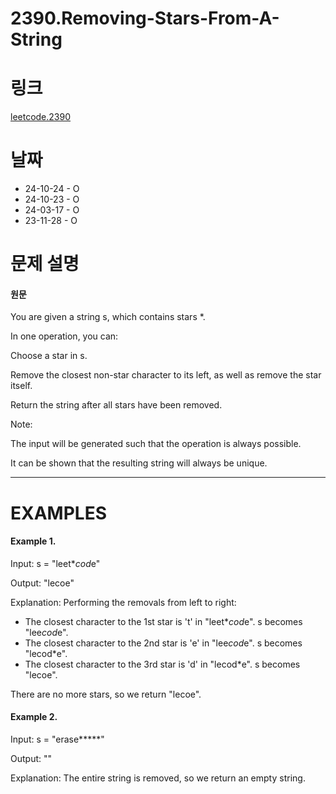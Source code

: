 # 2390.Removing-Stars-From-A-String

# 링크

[leetcode.2390](https://leetcode.com/problems/removing-stars-from-a-string/?envType=study-plan-v2&envId=leetcode-75)

# 날짜

- 24-10-24 - O
- 24-10-23 - O
- 24-03-17 - O
- 23-11-28 - O

# 문제 설명

#### 원문

You are given a string s, which contains stars \*.

In one operation, you can:

Choose a star in s.

Remove the closest non-star character to its left, as well as remove the star itself.

Return the string after all stars have been removed.

Note:

The input will be generated such that the operation is always possible.

It can be shown that the resulting string will always be unique.

---

# EXAMPLES

#### Example 1.

Input: s = "leet\**cod*e"

Output: "lecoe"

Explanation: Performing the removals from left to right:

- The closest character to the 1st star is 't' in "leet\**cod*e". s becomes "lee*cod*e".
- The closest character to the 2nd star is 'e' in "lee*cod*e". s becomes "lecod\*e".
- The closest character to the 3rd star is 'd' in "lecod\*e". s becomes "lecoe".

There are no more stars, so we return "lecoe".

#### Example 2.

Input: s = "erase**\***"

Output: ""

Explanation: The entire string is removed, so we return an empty string.
